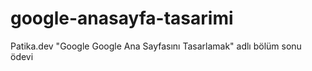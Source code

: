 # google-anasayfa-tasarimi
Patika.dev "Google Google Ana Sayfasını Tasarlamak" adlı bölüm sonu ödevi
